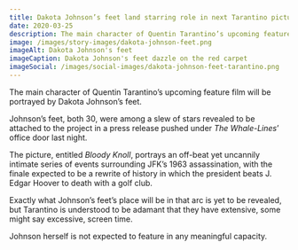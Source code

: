 ```yaml
---
title: Dakota Johnson’s feet land starring role in next Tarantino picture
date: 2020-03-25
description: The main character of Quentin Tarantino’s upcoming feature film will be portrayed by Dakota Johnson’s feet.
image: /images/story-images/dakota-johnson-feet.png
imageAlt: Dakota Johnson's feet
imageCaption: Dakota Johnson's feet dazzle on the red carpet
imageSocial: /images/social-images/dakota-johnson-feet-tarantino.png
---
```


The main character of Quentin Tarantino’s upcoming feature film will be portrayed by Dakota Johnson’s feet.

Johnson’s feet, both 30, were among a slew of stars revealed to be attached to the project in a press release pushed under _The Whale-Lines_’ office door last night.

The picture, entitled _Bloody Knoll_, portrays an off-beat yet uncannily intimate series of events surrounding JFK’s 1963 assassination, with the finale expected to be a rewrite of history in which the president beats J. Edgar Hoover to death with a golf club.

Exactly what Johnson’s feet’s place will be in that arc is yet to be revealed, but Tarantino is understood to be adamant that they have extensive, some might say excessive, screen time.

Johnson herself is not expected to feature in any meaningful capacity.
